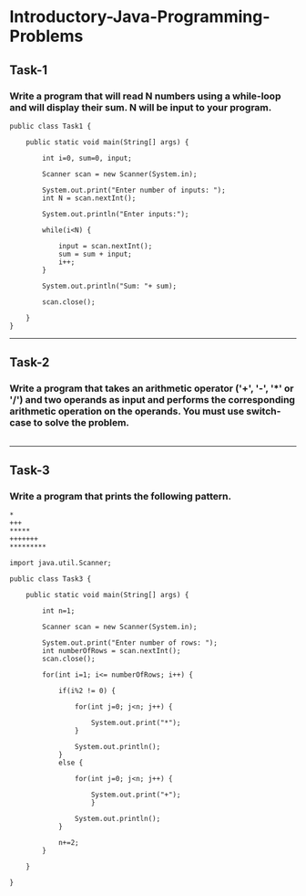 # Introductory-Java-Programming-Problems

## Task-1

### Write a program that will read N numbers using a while-loop and will display their sum. N will be input to your program.

```
public class Task1 {

	public static void main(String[] args) {
		
		int i=0, sum=0, input;
		
		Scanner scan = new Scanner(System.in);
		
		System.out.print("Enter number of inputs: ");
		int N = scan.nextInt(); 
		
		System.out.println("Enter inputs:");
		
		while(i<N) {
			
			input = scan.nextInt();
			sum = sum + input;
			i++;
		}
		
		System.out.println("Sum: "+ sum);
		
		scan.close();
		
	}
}
```
---

## Task-2

### Write a program that takes an arithmetic operator ('+', '-', '*' or '/') and two operands as input and performs the corresponding arithmetic operation on the operands. You must use switch-case to solve the problem.

```

```

---

## Task-3

### Write a program that prints the following pattern.

```
*
+++
*****
+++++++
*********
```
```
import java.util.Scanner;

public class Task3 {

	public static void main(String[] args) {
		
		int n=1;
		
		Scanner scan = new Scanner(System.in);
		
		System.out.print("Enter number of rows: ");
		int numberOfRows = scan.nextInt();
		scan.close();
		
		for(int i=1; i<= numberOfRows; i++) {
			
			if(i%2 != 0) {
				
				for(int j=0; j<n; j++) {
					
					System.out.print("*");
				}
				
				System.out.println();
			}
			else {
				
				for(int j=0; j<n; j++) {
					
					System.out.print("+");
					}
				
				System.out.println();
			}
			
			n+=2;
		}

	}

}
```
